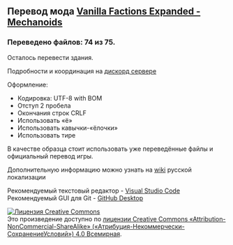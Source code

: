 ﻿##  Перевод мода [Vanilla Factions Expanded - Mechanoids](https://steamcommunity.com/sharedfiles/filedetails/?id=2329011599)
### Переведено файлов: 74 из 75.
Осталось перевести здания.
 
Подробности и координация на [дискорд сервере](https://discord.gg/Xmbwmgh)
 
Оформление:
- Кодировка: UTF-8 with BOM
- Отступ 2 пробела
- Окончания строк CRLF
- Использовать «ё»
- Использовать кавычки-«ёлочки»
- Использовать тире

В качестве образца стоит использовать уже переведённые файлы и официальный перевод игры.

Дополнительную информацию можно узнать на [wiki](https://github.com/Ludeon/RimWorld-ru/wiki) русской локализации

Рекомендуемый текстовый редактор - [Visual Studio Code](https://visualstudio.microsoft.com/ru/)  
Рекомендуемый GUI для Git - [GitHub Desktop](https://desktop.github.com/)

<a rel="license" href="http://creativecommons.org/licenses/by-nc-sa/4.0/"><img alt="Лицензия Creative Commons" style="border-width:0" src="https://i.creativecommons.org/l/by-nc-sa/4.0/88x31.png" /></a><br />Это произведение доступно по <a rel="license" href="http://creativecommons.org/licenses/by-nc-sa/4.0/">лицензии Creative Commons «Attribution-NonCommercial-ShareAlike» («Атрибуция-Некоммерчески-СохранениеУсловий») 4.0 Всемирная</a>.